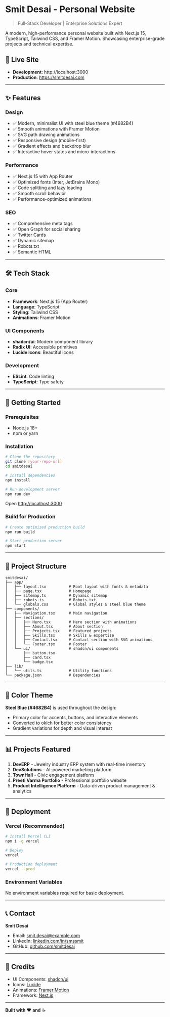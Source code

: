 # Smit Desai - Personal Website

> Full-Stack Developer | Enterprise Solutions Expert

A modern, high-performance personal website built with Next.js 15, TypeScript, Tailwind CSS, and Framer Motion. Showcasing enterprise-grade projects and technical expertise.

## 🚀 Live Site

- **Development**: http://localhost:3000
- **Production**: https://smitdesai.com

---

## ✨ Features

### Design
- ✅ Modern, minimalist UI with steel blue theme (#4682B4)
- ✅ Smooth animations with Framer Motion
- ✅ SVG path drawing animations
- ✅ Responsive design (mobile-first)
- ✅ Gradient effects and backdrop blur
- ✅ Interactive hover states and micro-interactions

### Performance
- ✅ Next.js 15 with App Router
- ✅ Optimized fonts (Inter, JetBrains Mono)
- ✅ Code splitting and lazy loading
- ✅ Smooth scroll behavior
- ✅ Performance-optimized animations

### SEO
- ✅ Comprehensive meta tags
- ✅ Open Graph for social sharing
- ✅ Twitter Cards
- ✅ Dynamic sitemap
- ✅ Robots.txt
- ✅ Semantic HTML

---

## 🛠 Tech Stack

### Core
- **Framework**: Next.js 15 (App Router)
- **Language**: TypeScript
- **Styling**: Tailwind CSS
- **Animations**: Framer Motion

### UI Components
- **shadcn/ui**: Modern component library
- **Radix UI**: Accessible primitives
- **Lucide Icons**: Beautiful icons

### Development
- **ESLint**: Code linting
- **TypeScript**: Type safety

---

## 🚦 Getting Started

### Prerequisites
- Node.js 18+
- npm or yarn

### Installation

```bash
# Clone the repository
git clone [your-repo-url]
cd smitdesai

# Install dependencies
npm install

# Run development server
npm run dev
```

Open [http://localhost:3000](http://localhost:3000)

### Build for Production

```bash
# Create optimized production build
npm run build

# Start production server
npm start
```

---

## 📁 Project Structure

```
smitdesai/
├── app/
│   ├── layout.tsx          # Root layout with fonts & metadata
│   ├── page.tsx            # Homepage
│   ├── sitemap.ts          # Dynamic sitemap
│   ├── robots.ts           # Robots.txt
│   └── globals.css         # Global styles & steel blue theme
├── components/
│   ├── Navigation.tsx      # Main navigation
│   ├── sections/
│   │   ├── Hero.tsx        # Hero section with animations
│   │   ├── About.tsx       # About section
│   │   ├── Projects.tsx    # Featured projects
│   │   ├── Skills.tsx      # Skills & expertise
│   │   ├── Contact.tsx     # Contact section with SVG animations
│   │   └── Footer.tsx      # Footer
│   └── ui/                 # shadcn/ui components
│       ├── button.tsx
│       ├── card.tsx
│       └── badge.tsx
├── lib/
│   └── utils.ts            # Utility functions
└── package.json            # Dependencies
```

---

## 🎨 Color Theme

**Steel Blue (#4682B4)** is used throughout the design:
- Primary color for accents, buttons, and interactive elements
- Converted to oklch for better color consistency
- Gradient variations for depth and visual interest

---

## 📊 Projects Featured

1. **DevERP** - Jewelry industry ERP system with real-time inventory
2. **DevSolutions** - AI-powered marketing platform
3. **TownHall** - Civic engagement platform
4. **Preeti Varma Portfolio** - Professional portfolio website
5. **Product Intelligence Platform** - Data-driven product management & analytics

---

## 🚀 Deployment

### Vercel (Recommended)

```bash
# Install Vercel CLI
npm i -g vercel

# Deploy
vercel

# Production deployment
vercel --prod
```

### Environment Variables

No environment variables required for basic deployment.

---

## 📞 Contact

**Smit Desai**
- Email: smit.desai@example.com
- LinkedIn: [linkedin.com/in/smssmit](https://www.linkedin.com/in/smssmit)
- GitHub: [github.com/smitdesai](https://github.com/sd2389)

---

## 🙏 Credits

- UI Components: [shadcn/ui](https://ui.shadcn.com/)
- Icons: [Lucide](https://lucide.dev/)
- Animations: [Framer Motion](https://www.framer.com/motion/)
- Framework: [Next.js](https://nextjs.org/)

---

**Built with** ❤️ **and** ☕
